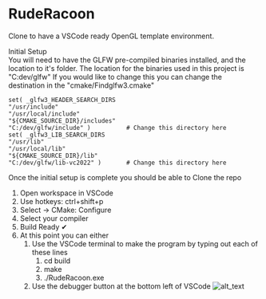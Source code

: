 # RudeRacoon

Clone to have a VSCode ready OpenGL template environment.

Initial Setup  
    You will need to have the GLFW pre-compiled binaries installed, and the location to it's folder.
The location for the binaries used in this project is "C:dev/glfw"
If you would like to change this you can change the destination in the "cmake/Findglfw3.cmake"

```
set( _glfw3_HEADER_SEARCH_DIRS
"/usr/include"
"/usr/local/include"
"${CMAKE_SOURCE_DIR}/includes"
"C:/dev/glfw/include" )          # Change this directory here
set( _glfw3_LIB_SEARCH_DIRS
"/usr/lib"
"/usr/local/lib"
"${CMAKE_SOURCE_DIR}/lib"
"C:/dev/glfw/lib-vc2022" )       # Change this directory here
```

Once the initial setup is complete you should be able to Clone the repo

1.  Open workspace in VSCode
2.  Use hotkeys: ctrl+shift+p
3.  Select -> CMake: Configure
4.  Select your compiler
5.  Build Ready ✔
6.  At this point you can either
    1. Use the VSCode terminal to make the program by typing out each of these lines
       1. cd build
       2. make
       3. ./RudeRacoon.exe
    2. Use the debugger button at the bottom left of VSCode
       ![alt_text](https://www.dropbox.com/scl/fi/kjbzldvja9x4wdu8pouvs/tempsave-delete-later.png?rlkey=qnqidy9kxv87rguhv32jvmgdy&st=mwfmbabl&raw=1)
